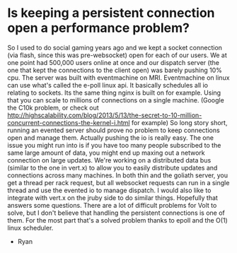 # Is keeping a persistent connection open a performance problem?

So I used to do social gaming years ago and we kept a socket connection (via flash, since this was pre-websocket) open for each of our users. We at one point had 500,000 users online at once and our dispatch server (the one that kept the connections to the client open) was barely pushing 10% cpu. The server was built with eventmachine on MRI. Eventmachine on linux can use what's called the e-poll linux api. It basically schedules all io relating to sockets. Its the same thing nginx is built on for example. Using that you can scale to millions of connections on a single machine. (Google the C10k problem, or check out http://highscalability.com/blog/2013/5/13/the-secret-to-10-million-concurrent-connections-the-kernel-i.html for example) So long story short, running an evented server should prove no problem to keep connections open and manage them. Actually pushing the io is really easy. The one issue you might run into is if you have too many people subscribed to the same large amount of data, you might end up maxing out a network connection on large updates. We're working on a distributed data bus (similar to the one in vert.x) to allow you to easily distribute updates and connections across many machines. In both thin and the goliath server, you get a thread per rack request, but all websocket requests can run in a single thread and use the evented io to manage dispatch. I would also like to integrate with vert.x on the jruby side to do similar things.
Hopefully that answers some questions. There are a lot of difficult problems for Volt to solve, but I don't believe that handling the persistent connections is one of them. For the most part that's a solved problem thanks to epoll and the O(1) linux scheduler.

- Ryan
